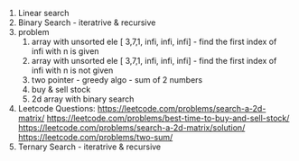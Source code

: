 1. Linear search
2. Binary Search - iteratrive & recursive
3. problem
    1. array with unsorted ele [ 3,7,1, infi, infi, infi] - find the first index of infi with n is given
    2. array with unsorted ele [ 3,7,1, infi, infi, infi] - find the first index of infi with n is not given
    3. two pointer - greedy algo - sum of 2 numbers 
    4. buy & sell stock
    5. 2d array with binary search
4. Leetcode Questions:
https://leetcode.com/problems/search-a-2d-matrix/
https://leetcode.com/problems/best-time-to-buy-and-sell-stock/
https://leetcode.com/problems/search-a-2d-matrix/solution/
https://leetcode.com/problems/two-sum/
5. Ternary Search - iteratrive & recursive